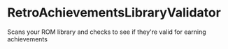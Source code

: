 # RetroAchievementsLibraryValidator
Scans your ROM library and checks to see if they're valid for earning achievements
